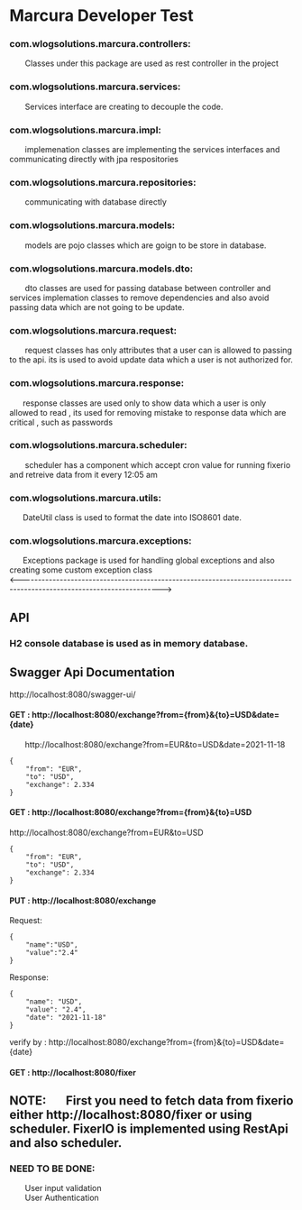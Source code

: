 <h1>Marcura Developer Test</h1>

<h3>com.wlogsolutions.marcura.controllers:</h3>
&nbsp;&nbsp;&nbsp;&nbsp;&nbsp;&nbsp;	Classes under this package are used as rest controller in the project

<h3>com.wlogsolutions.marcura.services:</h3>
&nbsp;&nbsp;&nbsp;&nbsp;&nbsp;&nbsp;	Services interface are creating to decouple the code.

<h3>com.wlogsolutions.marcura.impl:</h3>
&nbsp;&nbsp;&nbsp;&nbsp;&nbsp;&nbsp;	implemenation classes are implementing the services interfaces and communicating directly with jpa respositories
	
<h3>com.wlogsolutions.marcura.repositories:</h3>
&nbsp;&nbsp;&nbsp;&nbsp;&nbsp;&nbsp;	communicating with database directly
	
<h3>com.wlogsolutions.marcura.models:</h3>
&nbsp;&nbsp;&nbsp;&nbsp;&nbsp;&nbsp;	models are pojo classes which are goign to be store in database.

<h3>com.wlogsolutions.marcura.models.dto:</h3>
&nbsp;&nbsp;&nbsp;&nbsp;&nbsp;&nbsp;	dto classes are used for passing database between controller and services implemation classes to remove dependencies and also avoid passing data which are not going to be update.

<h3>com.wlogsolutions.marcura.request:</h3>
&nbsp;&nbsp;&nbsp;&nbsp;&nbsp;&nbsp;	request classes has only attributes that a user can is allowed to passing to the api. its is used to avoid update data which a user is not authorized for.

<h3>com.wlogsolutions.marcura.response:</h3>
	&nbsp;&nbsp;&nbsp;&nbsp;&nbsp;&nbsp;response classes are used only to show data which a user is only allowed to read , its used for removing mistake to response data which are critical , such as passwords

<h3>com.wlogsolutions.marcura.scheduler:</h3>
&nbsp;&nbsp;&nbsp;&nbsp;&nbsp;&nbsp;	scheduler has a component which accept cron value for running fixerio and retreive data from it every 12:05 am

<h3>com.wlogsolutions.marcura.utils:</h3>
	&nbsp;&nbsp;&nbsp;&nbsp;&nbsp;&nbsp;DateUtil class is used to format the date into ISO8601 date.
	
<h3>com.wlogsolutions.marcura.exceptions:</h3>
	&nbsp;&nbsp;&nbsp;&nbsp;&nbsp;&nbsp;Exceptions package is used for handling global exceptions and also creating some custom exception class
	
<br>
<--------------------------------------------------------------------------------------------------------------------->
<br>
<h2>API</h2>

<h3>H2 console database is used as in memory database.</h3>

<h2>Swagger Api Documentation</h2>

http://localhost:8080/swagger-ui/

 <h4> GET : http://localhost:8080/exchange?from={from}&{to}=USD&date={date}</h4>

&nbsp;&nbsp;&nbsp;&nbsp;&nbsp;&nbsp; http://localhost:8080/exchange?from=EUR&to=USD&date=2021-11-18<br>

    {
		"from": "EUR",
		"to": "USD",
		"exchange": 2.334
	}
<h4>GET : http://localhost:8080/exchange?from={from}&{to}=USD</h4>

http://localhost:8080/exchange?from=EUR&to=USD<br>

	{
		"from": "EUR",
		"to": "USD",
		"exchange": 2.334
	}

<h4>PUT : http://localhost:8080/exchange</h4>
	Request:
	
	{
		"name":"USD",
		"value":"2.4"
	}

Response:
	
	{
    	"name": "USD",
    	"value": "2.4",
    	"date": "2021-11-18"
	}
	
verify by : http://localhost:8080/exchange?from={from}&{to}=USD&date={date}
	
<h4>GET : http://localhost:8080/fixer</h4>
	<h2>NOTE: 	&nbsp;&nbsp;&nbsp;&nbsp;&nbsp;&nbsp;First you need to fetch data from fixerio either http://localhost:8080/fixer or using scheduler.
	FixerIO is implemented using RestApi and also scheduler.
	
	
	
<h3>NEED TO BE DONE:</h3>
	&nbsp;&nbsp;&nbsp;&nbsp;&nbsp;&nbsp;	User input validation<br>
	&nbsp;&nbsp;&nbsp;&nbsp;&nbsp;&nbsp;	User Authentication
		
	